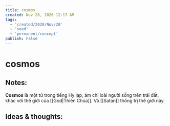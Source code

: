```yaml
---
title: cosmos
created: Nov 28, 2020 12:17 AM
tags:
  - 'created/2020/Nov/28'
  - 'seed'
  - 'permanent/concept'
publish: False
---
```

# cosmos

## Notes:
**Cosmos** là một từ trong tiếng Hy lạp, ám chỉ loài người sống trên trái đất, khác với thế giới của [[God|Thiên Chúa]]. Và [[Satan]] thống trị thế giới này.

## Ideas & thoughts:
